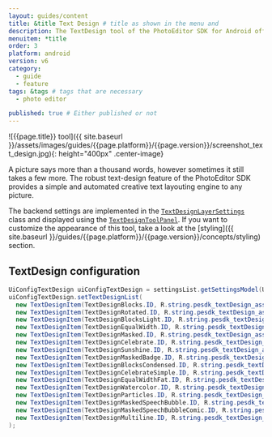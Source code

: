 ```yaml
---
layout: guides/content
title: &title Text Design # title as shown in the menu and
description: The TextDesign tool of the PhotoEditor SDK for Android offers a automated text layouting engine.
menuitem: *title
order: 3
platform: android
version: v6
category: 
  - guide
  - feature
tags: &tags # tags that are necessary
  - photo editor 

published: true # Either published or not 
---
```


![{{page.title}} tool]({{ site.baseurl }}/assets/images/guides/{{page.platform}}/{{page.version}}/screenshot_text_design.jpg){: height="400px" .center-image}

A picture says more than a thousand words, however sometimes it still takes a few more.
The robust text-design feature of the PhotoEditor SDK provides a simple and automated creative text layouting engine to any picture.

The backend settings are implemented in the [`TextDesignLayerSettings`]({{site.baseurl}}/apidocs/{{page.platform}}/{{page.version}}/ly/img/android/pesdk/backend/model/state/layer/TextDesignLayerSettings.html) class and displayed using the [`TextDesignToolPanel`]({{site.baseurl}}/apidocs/{{page.platform}}/{{page.version}}/ly/img/android/pesdk/ui/panels/TextDesignToolPanel.html).
If you want to customize the appearance of this tool, take a look at the [styling]({{ site.baseurl }}/guides/{{page.platform}}/{{page.version}}/concepts/styling) section.

## TextDesign configuration

```java
UiConfigTextDesign uiConfigTextDesign = settingsList.getSettingsModel(UiConfigTextDesign.class);
uiConfigTextDesign.setTextDesignList(
  new TextDesignItem(TextDesignBlocks.ID, R.string.pesdk_textDesign_asset_blocks, ImageSource.create(R.drawable.imgly_icon_text_design_blocks)),
  new TextDesignItem(TextDesignRotated.ID, R.string.pesdk_textDesign_asset_rotated, ImageSource.create(R.drawable.imgly_icon_text_design_rotated)),
  new TextDesignItem(TextDesignBlocksLight.ID, R.string.pesdk_textDesign_asset_blocksLight, ImageSource.create(R.drawable.imgly_icon_text_design_blocks_light)),
  new TextDesignItem(TextDesignEqualWidth.ID, R.string.pesdk_textDesign_asset_equalWidth, ImageSource.create(R.drawable.imgly_icon_text_design_equal_width)),
  new TextDesignItem(TextDesignMasked.ID, R.string.pesdk_textDesign_asset_masked, ImageSource.create(R.drawable.imgly_icon_text_design_masked)),
  new TextDesignItem(TextDesignCelebrate.ID, R.string.pesdk_textDesign_asset_celebrate, ImageSource.create(R.drawable.imgly_icon_text_design_celebrate)),
  new TextDesignItem(TextDesignSunshine.ID, R.string.pesdk_textDesign_asset_sunshine, ImageSource.create(R.drawable.imgly_icon_text_design_sunshine)),
  new TextDesignItem(TextDesignMaskedBadge.ID, R.string.pesdk_textDesign_asset_maskedBadge, ImageSource.create(R.drawable.imgly_icon_text_design_masked_badge)),
  new TextDesignItem(TextDesignBlocksCondensed.ID, R.string.pesdk_textDesign_asset_blocksCondensed, ImageSource.create(R.drawable.imgly_icon_text_design_blocks_condensed)),
  new TextDesignItem(TextDesignCelebrateSimple.ID, R.string.pesdk_textDesign_asset_celebrateSimple, ImageSource.create(R.drawable.imgly_icon_text_design_celebrate_simple)),
  new TextDesignItem(TextDesignEqualWidthFat.ID, R.string.pesdk_textDesign_asset_equalWidthFat, ImageSource.create(R.drawable.imgly_icon_text_design_equal_width_fat)),
  new TextDesignItem(TextDesignWatercolor.ID, R.string.pesdk_textDesign_asset_watercolor, ImageSource.create(R.drawable.imgly_icon_text_design_watercolor)),
  new TextDesignItem(TextDesignParticles.ID, R.string.pesdk_textDesign_asset_particles, ImageSource.create(R.drawable.imgly_icon_text_design_particles)),
  new TextDesignItem(TextDesignMaskedSpeechBubble.ID, R.string.pesdk_textDesign_asset_maskedSpeechBubble, ImageSource.create(R.drawable.imgly_icon_text_design_masked_speech_bubble)),
  new TextDesignItem(TextDesignMaskedSpeechBubbleComic.ID, R.string.pesdk_textDesign_asset_maskedSpeechBubbleComic, ImageSource.create(R.drawable.imgly_icon_text_design_masked_speech_bubble_comic)),
  new TextDesignItem(TextDesignMultiline.ID, R.string.pesdk_textDesign_asset_multiline, ImageSource.create(R.drawable.imgly_icon_text_design_multiline))
);
```